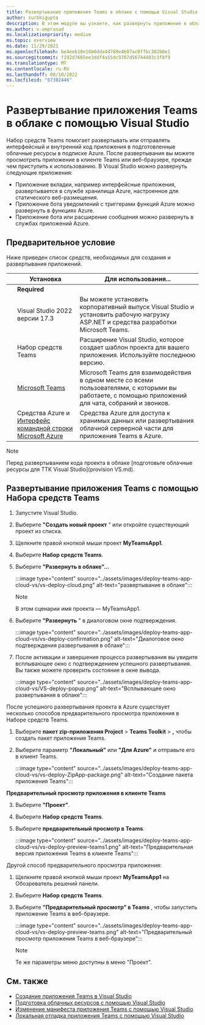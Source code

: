 ```yaml
---
title: Развертывание приложения Teams в облаке с помощью Visual Studio
author: surbhigupta
description: В этом модуле вы узнаете, как развернуть приложение в облаке, Azure или SharePoint и развернуть приложения Teams с помощью Набора средств Teams в Visual Studio.
ms.author: v-amprasad
ms.localizationpriority: medium
ms.topic: overview
ms.date: 11/29/2021
ms.openlocfilehash: be4eeb10e16b0dda4d789e4607ac8ffbc302b0e1
ms.sourcegitcommit: f192d7685ee3ddf4a55dc9787d56744403c3f8f9
ms.translationtype: MT
ms.contentlocale: ru-RU
ms.lasthandoff: 08/10/2022
ms.locfileid: "67302446"
---
```

# <a name="deploy-teams-app-to-the-cloud-using-visual-studio"></a>Развертывание приложения Teams в облаке с помощью Visual Studio

Набор средств Teams помогает развертывать или отправлять интерфейсный и внутренний код приложения в подготовленные облачные ресурсы в подписке Azure. После развертывания вы можете просмотреть приложение в клиенте Teams или веб-браузере, прежде чем приступить к использованию. В Visual Studio можно развернуть следующие приложения:

* Приложение вкладки, например интерфейсные приложения, развертывается в службе хранилища Azure, настроенное для статического веб-размещения.
* Приложение бота уведомлений с триггерами функций Azure можно развернуть в функциях Azure.
* Приложение бота или расширение сообщения можно развернуть в службах приложений Azure.

## <a name="prerequisite"></a>Предварительное условие

Ниже приведен список средств, необходимых для создания и развертывания приложений.

| &nbsp; | Установка | Для использования... |
| --- | --- | --- |
| &nbsp; | **Required** | &nbsp; |
| &nbsp; | Visual Studio 2022 версии 17.3 | Вы можете установить корпоративный выпуск Visual Studio и установить рабочую нагрузку ASP.NET и средства разработки Microsoft Teams. |
| &nbsp; | Набор средств Teams | Расширение Visual Studio, которое создает шаблон проекта для вашего приложения. Используйте последнюю версию. |
| &nbsp; | [Microsoft Teams](https://www.microsoft.com/microsoft-teams/download-app) | Microsoft Teams для взаимодействия в одном месте со всеми пользователями, с которыми вы работаете, с помощью приложений для чата, собраний и звонков. |
| &nbsp; | Средства Azure и [Интерфейс командной строки Microsoft Azure](/cli/azure/install-azure-cli) | Средства Azure для доступа к хранимых данных или развертывания облачной серверной части для приложения Teams в Azure. |

  > [!NOTE]
  > Перед развертыванием кода проекта в облаке [подготовьте облачные ресурсы для TTK Visual Studio](provision VS.md).

## <a name="deploy-teams-app-using-teams-toolkit"></a>Развертывание приложения Teams с помощью Набора средств Teams

1. Запустите Visual Studio.
1. Выберите **"Создать новый проект** " или откройте существующий проект из списка.
1. Щелкните правой кнопкой мыши проект **MyTeamsApp1**.
1. Выберите **Набор средств Teams**.
1. Выберите **"Развернуть в облаке"...**

   :::image type="content" source="../assets/images/deploy-teams-app-cloud-vs/vs-deploy-cloud.png" alt-text="развертывание в облаке":::

   > [!NOTE]
   > В этом сценарии имя проекта — MyTeamsApp1.

1. Выберите **"Развернуть** " в диалоговом окне подтверждения.

   :::image type="content" source="../assets/images/deploy-teams-app-cloud-vs/vs-deploy-confirmation.png" alt-text="Диалоговое окно подтверждения развертывания в облаке":::

1. После активации и завершения процесса развертывания вы увидите всплывающее окно с подтверждением успешного развертывания. Вы также можете проверить состояние в окне вывода.

   :::image type="content" source="../assets/images/deploy-teams-app-cloud-vs/VS-deploy-popup.png" alt-text="Всплывающее окно развертывания в облаке":::

После успешного развертывания проекта в Azure существует несколько способов предварительного просмотра приложения в Наборе средств Teams.

1. Выберите **пакет zip-приложения Project** > **Teams Toolkit** > **,** чтобы создать пакет приложения Teams.
1. Выберите параметр **"Локальный"** или **"Для Azure"** и отправьте его в клиент Teams.

   :::image type="content" source="../assets/images/deploy-teams-app-cloud-vs/vs-deploy-ZipApp-package.png" alt-text="Создание пакета приложения Teams":::

  **Предварительный просмотр приложения в клиенте Teams**

3. Выберите **"Проект"**.
4. Выберите **Набор средств Teams**.
5. Выберите **предварительный просмотр в Teams**.

   :::image type="content" source="../assets/images/deploy-teams-app-cloud-vs/vs-deploy-preview-teams1.png" alt-text="Предварительная версия приложения Teams в клиенте Teams":::

Другой способ предварительного просмотра приложения:

1. Щелкните правой кнопкой мыши проект **MyTeamsApp1** на Обозреватель решений панели.
1. Выберите **Набор средств Teams**.
1. Выберите **"Предварительный просмотр" в Teams** , чтобы запустить приложение Teams в веб-браузере.

   :::image type="content" source="../assets/images/deploy-teams-app-cloud-vs/vs-deploy-preview-teams.png" alt-text="Предварительный просмотр приложения Teams в веб-браузере":::

   > [!NOTE]
   > Те же параметры меню доступны в меню "Проект".

## <a name="see-also"></a>См. также

* [Создание приложения Teams в Visual Studio](create-new-teams-app-for-Visual-Studio.md)
* [Подготовка облачных ресурсов с помощью Visual Studio](provision-cloud-resources.md)
* [Изменение манифеста приложения Teams с помощью Visual Studio](VS-TeamsFx-preview-and-customize-app-manifest.md)
* [Локальная отладка приложения Teams с помощью Visual Studio](debug-teams-app-visual-studio.md)
